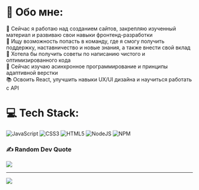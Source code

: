 # 💫 Обо мне:
🔭 Сейчас я работаю над созданием сайтов, закрепляю изученный материал и развиваю свои навыки фронтенд-разработки<br>👯 Ищу возможность попасть в команду, где я смогу получить поддержку, наставничество и новые знания, а также внести свой вклад<br>🤯 Хотела бы получить советы по написанию чистого и оптимизированного кода<br>🌱 Сейчас изучаю асинхронное программирование и принципы адаптивной верстки<br>📚 Освоить React, улучшить навыки UX/UI дизайна и научиться работать с API


# 💻 Tech Stack:
![JavaScript](https://img.shields.io/badge/javascript-%23323330.svg?style=for-the-badge&logo=javascript&logoColor=%23F7DF1E) ![CSS3](https://img.shields.io/badge/css3-%231572B6.svg?style=for-the-badge&logo=css3&logoColor=white) ![HTML5](https://img.shields.io/badge/html5-%23E34F26.svg?style=for-the-badge&logo=html5&logoColor=white) ![NodeJS](https://img.shields.io/badge/node.js-6DA55F?style=for-the-badge&logo=node.js&logoColor=white) ![NPM](https://img.shields.io/badge/NPM-%23CB3837.svg?style=for-the-badge&logo=npm&logoColor=white)

### ✍️ Random Dev Quote
![](https://quotes-github-readme.vercel.app/api?type=vetical&theme=tokyonight)


---
[![](https://visitcount.itsvg.in/api?id=pentrick&icon=3&color=1)](https://visitcount.itsvg.in)

<!-- Proudly created with GPRM ( https://gprm.itsvg.in ) -->
